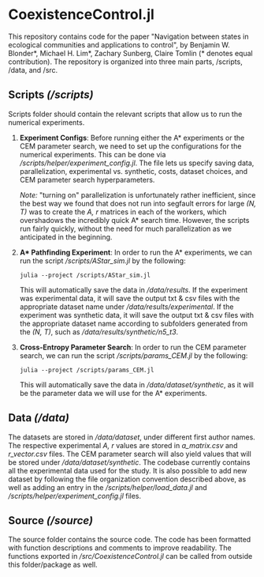 # CoexistenceControl.jl
This repository contains code for the paper "Navigation between states in ecological communities and applications to control", by Benjamin W. Blonder*, Michael H. Lim*, Zachary Sunberg, Claire Tomlin (* denotes equal contribution).
The repository is organized into three main parts, /scripts, /data, and /src.

## Scripts _(/scripts)_
Scripts folder should contain the relevant scripts that allow us to run the numerical experiments.
1. **Experiment Configs**: Before running either the A* experiments or the CEM parameter search, we need to set up the configurations for the numerical experiments. This can be done via _/scripts/helper/experiment_config.jl_. The file lets us specify saving data, parallelization, experimental vs. synthetic, costs, dataset choices, and CEM parameter search hyperparameters. 

    _Note:_ "turning on" parallelization is unfortunately rather inefficient, since the best way we found that does not run into segfault errors for large _(N, T)_ was to create the _A, r_ matrices in each of the workers, which overshadows the incredibly quick A* search time. However, the scripts run fairly quickly, without the need for much parallelization as we anticipated in the beginning.
2. __A* Pathfinding Experiment__: In order to run the A* experiments, we can run the script _/scripts/AStar_sim.jl_ by the following:

       julia --project /scripts/AStar_sim.jl

    This will automatically save the data in _/data/results_. If the experiment was experimental data, it will save the output txt & csv files with the appropriate dataset name under _/data/results/experimental_. If the experiment was synthetic data, it will save the output txt & csv files with the appropriate dataset name according to subfolders generated from the _(N, T)_, such as _/data/results/synthetic/n5_t3_.
3. **Cross-Entropy Parameter Search**: In order to run the CEM parameter search, we can run the script _/scripts/params_CEM.jl_ by the following:

       julia --project /scripts/params_CEM.jl
       
    This will automatically save the data in _/data/dataset/synthetic_, as it will be the parameter data we will use for the A* experiments.

## Data _(/data)_
The datasets are stored in _/data/dataset_, under different first author names. The respective experimental _A, r_ values are stored in *a_matrix.csv* and *r_vector.csv* files. The CEM parameter search will also yield values that will be stored under _/data/dataset/synthetic_. The codebase currently contains all the experimental data used for the study. It is also possible to add new dataset by following the file organization convention described above, as well as adding an entry in the _/scripts/helper/load_data.jl_ and _/scripts/helper/experiment_config.jl_ files.

## Source _(/source)_
The source folder contains the source code. The code has been formatted with function descriptions and comments to improve readability. The functions exported in _/src/CoexistenceControl.jl_ can be called from outside this folder/package as well.
